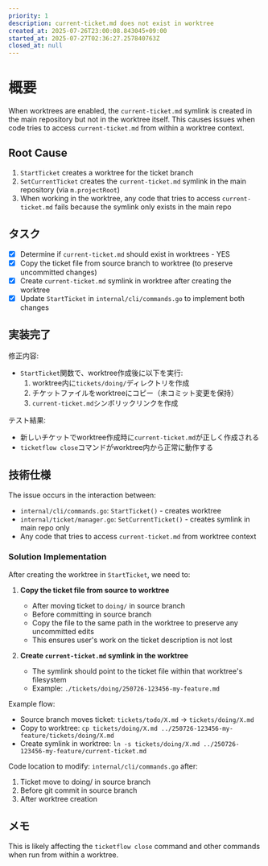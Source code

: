 ```yaml
---
priority: 1
description: current-ticket.md does not exist in worktree
created_at: 2025-07-26T23:00:08.843045+09:00
started_at: 2025-07-27T02:36:27.257840763Z
closed_at: null
---
```


# 概要

When worktrees are enabled, the `current-ticket.md` symlink is created in the main repository but not in the worktree itself. This causes issues when code tries to access `current-ticket.md` from within a worktree context.

## Root Cause

1. `StartTicket` creates a worktree for the ticket branch
2. `SetCurrentTicket` creates the `current-ticket.md` symlink in the main repository (via `m.projectRoot`)
3. When working in the worktree, any code that tries to access `current-ticket.md` fails because the symlink only exists in the main repo

## タスク
- [x] Determine if `current-ticket.md` should exist in worktrees - YES
- [x] Copy the ticket file from source branch to worktree (to preserve uncommitted changes)
- [x] Create `current-ticket.md` symlink in worktree after creating the worktree
- [x] Update `StartTicket` in `internal/cli/commands.go` to implement both changes

## 実装完了

修正内容:
- `StartTicket`関数で、worktree作成後に以下を実行:
  1. worktree内に`tickets/doing/`ディレクトリを作成
  2. チケットファイルをworktreeにコピー（未コミット変更を保持）
  3. `current-ticket.md`シンボリックリンクを作成

テスト結果:
- 新しいチケットでworktree作成時に`current-ticket.md`が正しく作成される
- `ticketflow close`コマンドがworktree内から正常に動作する

## 技術仕様

The issue occurs in the interaction between:
- `internal/cli/commands.go`: `StartTicket()` - creates worktree
- `internal/ticket/manager.go`: `SetCurrentTicket()` - creates symlink in main repo only
- Any code that tries to access `current-ticket.md` from worktree context

### Solution Implementation
After creating the worktree in `StartTicket`, we need to:

1. **Copy the ticket file from source to worktree**
   - After moving ticket to `doing/` in source branch
   - Before committing in source branch
   - Copy the file to the same path in the worktree to preserve any uncommitted edits
   - This ensures user's work on the ticket description is not lost

2. **Create `current-ticket.md` symlink in the worktree**
   - The symlink should point to the ticket file within that worktree's filesystem
   - Example: `./tickets/doing/250726-123456-my-feature.md`

Example flow:
- Source branch moves ticket: `tickets/todo/X.md` → `tickets/doing/X.md`
- Copy to worktree: `cp tickets/doing/X.md ../250726-123456-my-feature/tickets/doing/X.md`
- Create symlink in worktree: `ln -s tickets/doing/X.md ../250726-123456-my-feature/current-ticket.md`

Code location to modify: `internal/cli/commands.go` after:
1. Ticket move to doing/ in source branch
2. Before git commit in source branch
3. After worktree creation

## メモ

This is likely affecting the `ticketflow close` command and other commands when run from within a worktree.
